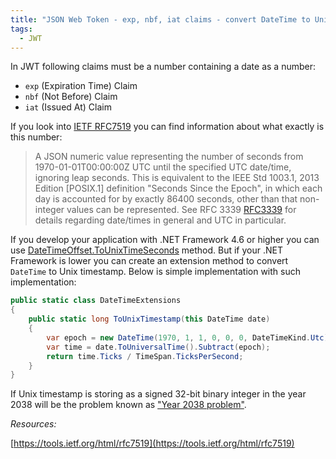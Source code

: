```yaml
---
title: "JSON Web Token - exp, nbf, iat claims - convert DateTime to Unix time"
tags:
  - JWT
---
```


In JWT following claims must be a number containing a date as a number:
* `exp` (Expiration Time) Claim
* `nbf` (Not Before) Claim
* `iat` (Issued At) Claim

If you look into [IETF RFC7519](https://tools.ietf.org/html/rfc7519) you can find information about what exactly is this number:

>A JSON numeric value representing the number of seconds from 1970-01-01T00:00:00Z UTC until the specified UTC date/time, ignoring leap seconds.  This is equivalent to the IEEE Std 1003.1, 2013 Edition [POSIX.1] definition "Seconds Since the Epoch", in which each day is accounted for by exactly 86400 seconds, other than that non-integer values can be represented.  See RFC 3339      [RFC3339](https://tools.ietf.org/html/rfc3339) for details regarding date/times in general and UTC in particular.

If you develop your application with .NET Framework 4.6 or higher you can use [DateTimeOffset.ToUnixTimeSeconds](https://docs.microsoft.com/en-us/dotnet/api/system.datetimeoffset.tounixtimeseconds?view=netframework-4.6) method. But if your .NET Framework is lower you can create an extension method to convert `DateTime` to Unix timestamp. Below is simple implementation with such implementation:

~~~ csharp
public static class DateTimeExtensions
{
    public static long ToUnixTimestamp(this DateTime date)
    {
        var epoch = new DateTime(1970, 1, 1, 0, 0, 0, DateTimeKind.Utc);
        var time = date.ToUniversalTime().Subtract(epoch);
        return time.Ticks / TimeSpan.TicksPerSecond;
    }
}
~~~

If Unix timestamp is storing as a signed 32-bit binary integer in the year 2038 will be the problem known as ["Year 2038 problem"](https://en.wikipedia.org/wiki/Year_2038_problem).

*Resources:*

[https://tools.ietf.org/html/rfc7519](https://tools.ietf.org/html/rfc7519)
